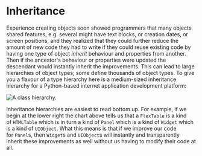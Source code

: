 # Inheritance

Experience creating objects soon showed programmers that many objects
shared features, e.g. several might have text blocks, or creation dates,
or screen positions, and they realized that they could further reduce
the amount of new code they had to write if they could reuse existing
code by having one type of object _inherit_ behaviour and properties
from another. Then if the ancestor's behaviour or properties were
updated the descendant would instantly inherit the improvements. This
can lead to large hierarchies of object types; some define thousands of
object types. To give you a flavour of a type hierarchy here is a
medium-sized inheritance hierarchy for a Python-based internet
application development platform:

![A class
hierarchy.](03_UIClassHierarchy.png)

Inheritance hierarchies are easiest to read bottom up. For example, if
we begin at the lower right the chart above tells us that
a `FlexTable` is a kind of `HTMLTable` which is in turn a kind
of `Panel` which is a kind of `Widget` which is a kind of `UIObject`.
What this means is that if we improve our code for `Panel`s, then `Widget`s
and `UIObject`s will instantly and transparently inherit these
improvements as well without us having to modify their code at all.

